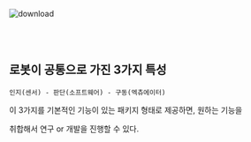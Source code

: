 ![download](https://user-images.githubusercontent.com/89068148/193071980-c2638f54-7443-47ab-9945-339415687b5b.png)

<br>

<br>

## 로봇이 공통으로 가진 3가지 특성

```
인지(센서) - 판단(소프트웨어) - 구동(엑츄에이터)
```

이 3가지를 기본적인 기능이 있는 패키지 형태로 제공하면, 원하는 기능을

취합해서 연구 or 개발을 진행할 수 있다.

